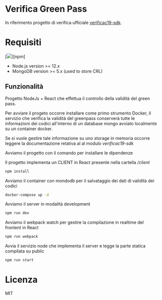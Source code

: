 # Verifica Green Pass

In riferimento progetto di verifica ufficiale [verificac19-sdk](https://github.com/italia/verificac19-sdk).

# Requisiti

[<img src="https://img.shields.io/npm/v/npm" />][npm]

- Node.js version >= 12.x
- MongoDB version >= 5.x (used to store CRL)


## Funzionalità
Progetto NodeJs + React che effettua il controllo della validità del green pass.

Per avviare il progeto occorre installare come primo strumento Docker, il servizio che verifica la validità del greenpass conserverà 
tutte le informazioni dei codici all'interno di un database mongo avviato localmente su un container docker.

Se si vuole gestire tale informazione su uno storage in memoria occorre leggere la documentazione relativa al al modulo *verificac19-sdk*

Avviamo il progetto con il comando per installare le dipendenze

Il progetto implementa un CLIENT in React presente nella cartella */client*


```sh 
npm install
```

Avviamo il container con mondodb per il salvataggio dei dati di validità dei codici
```sh 
docker-compose up -d
```

Avviamo il server in modalità development
```sh 
npm run dev
```

Avviamo il webpack watch per gestire la compilazione in realtime del frontent in React
```sh 
npm run webpack
```

Avvia il servizio node che implementa il server e legge la parte statica compilata su public
```sh 
npm run start
```


# Licenza 

MIT
